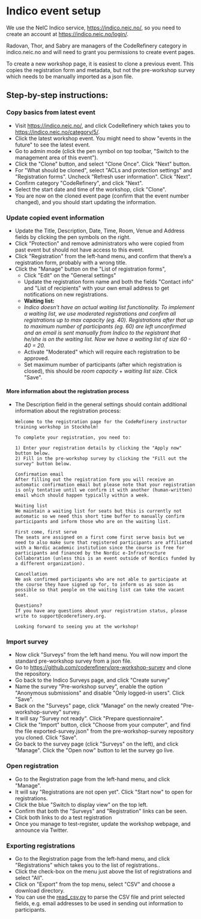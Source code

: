 # Indico event setup

We use the NeIC Indico service, <https://indico.neic.no/>, so you need to create
an account at <https://indico.neic.no/login/>.

Radovan, Thor, and Sabry are managers of the CodeRefinery category in
indico.neic.no and will need to grant you permissions to create event pages.

To create a new workshop page, it is easiest to clone a previous event. This
copies the registration form and metadata, but not the pre-workshop survey
which needs to be manually imported as a json file.


## Step-by-step instructions:

### Copy basics from latest event

- Visit <https://indico.neic.no/>, and click CodeRefinery which takes you to <https://indico.neic.no/category/5/>.
- Click the latest workshop event. You might need to show "events in the future" to see the latest event.
- Go to admin mode (click the pen symbol on top toolbar, "Switch to the management area of this event").
- Click the "Clone" button, and select "Clone Once". Click "Next" button.
- For "What should be cloned", select "ACLs and protection settings" and
  "Registration forms". Uncheck "Refresh user information". Click "Next".
- Confirm category "CodeRefinery", and click "Next".
- Select the start date and time of the workshop, click "Clone".
- You are now on the cloned event page (confirm that the event number changed), and you should start updating the information.

### Update copied event information

- Update the Title, Description, Date, Time, Room, Venue and Address fields by clicking the pen symbols on the right.
- Click "Protection" and remove administrators who were copied from past event but should not have access to this event.
- Click "Registration" from the left-hand menu, and confirm that there’s a registration form, probably with a wrong title.
- Click the "Manage" button on the "List of registration forms",
   - Click "Edit" on the "General settings"
   - Update the registration form name and both the fields "Contact info" and "List of recipients" with your own email address to get notifications on new registrations.
   - **Waiting list:**
   - *Indico doesn't have an actual waiting list functionality. To implement a waiting list, we use moderated registrations and confirm all registrations up to max capacity (eg. 40). Registrations after that up to maximum number of participants (eg. 60) are left unconfirmed and an email is sent manually from Indico to the registrant that he/she is on the waiting list. Now we have a waiting list of size 60 - 40 = 20.*
   - Activate "Moderated" which will require each registration to be approved.
   - Set maximum number of participants (after which registration is closed), this should be *room capacity* + *waiting list size*. Click "Save".

#### More information about the registration process

- The Description field in the general settings should contain additional information about the registration process:
   ```
   Welcome to the registration page for the CodeRefinery instructor training workshop in Stockholm!

   To complete your registration, you need to:

   1) Enter your registration details by clicking the "Apply now" button below.
   2) Fill in the pre-workshop survey by clicking the "Fill out the survey" button below.

   Confirmation email
   After filling out the registration form you will receive an automatic confirmation email but please note that your registration is only tentative until we confirm it with another (human-written) email which should happen typically within a week.

   Waiting list
   We maintain a waiting list for seats but this is currently not automatic so we need this short time buffer to manually confirm participants and inform those who are on the waiting list.

   First come, first serve
   The seats are assigned on a first come first serve basis but we need to also make sure that registered participants are affiliated with a Nordic academic institution since the course is free for participants and financed by the Nordic e-Infrastructure Collaboration (unless this is an event outside of Nordics funded by a different organization).

   Cancellation
   We ask confirmed participants who are not able to participate at the course they have signed up for, to inform us as soon as possible so that people on the waiting list can take the vacant seat.

   Questions?
   If you have any questions about your registration status, please write to support@coderefinery.org.

   Looking forward to seeing you at the workshop!
   ```

### Import survey

- Now click "Surveys" from the left hand menu. You will now import the standard pre-workshop survey from a json file.
- Go to <https://github.com/coderefinery/pre-workshop-survey> and clone the repository.
- Go back to the Indico Surveys page, and click "Create survey"
- Name the survey "Pre-workshop survey", enable the option "Anonymous submissions" and disable "Only logged-in users". Click "Save".
- Back on the "Surveys" page, click "Manage" on the newly created "Pre-workshop-survey" survey.
- It will say "Survey not ready". Click "Prepare questionnaire".
- Click the "Import" button, click "Choose from your computer", and find the file exported-survey.json" from the pre-workshop-survey repository you cloned. Click "Save".
- Go back to the survey page (click "Surveys" on the left), and click "Manage". Click the "Open now" button to let the survey go live.


### Open registration

- Go to the Registration page from the left-hand menu, and click "Manage".
- It will say "Registrations are not open yet". Click "Start now" to open for registrations.
- Click the blue "Switch to display view" on the top left.
- Confirm that both the "Surveys" and "Registration" links can be seen.
- Click both links to do a test registration
- Once you manage to test-register, update the workshop webpage, and announce via Twitter.


### Exporting registrations

- Go to the Registration page from the left-hand menu, and click "Registrations" which 
  takes you to the list of registrations..
- Click the check-box on the menu just above the list of registrations and select "All".
- Click on "Export" from the top menu, select "CSV" and choose a download directory.
- You can use the [read_csv.py](https://github.com/coderefinery/manuals/blob/master/scripts/read_csv.py) to parse the CSV file and print 
  selected fields, e.g. email addresses to be used in sending out information to 
  participants.
